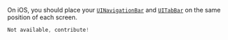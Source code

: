 On iOS, you should place your [`UINavigationBar`](https://developer.apple.com/documentation/uikit/uinavigationbar) and [`UITabBar`](https://developer.apple.com/documentation/uikit/uitabbar) on the same position of each screen.

```swift
Not available, contribute!
```
